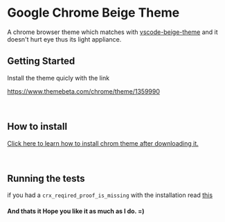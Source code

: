 <!doctype html>
<html>
<head>

</head>
<body class='typora-export' >
<div  id='write'  class = 'is-mac'><h1><a name="google-chrome-beige-theme" class="md-header-anchor"></a><span>Google Chrome Beige Theme</span></h1><p><span>A chrome browser theme which matches with </span><a href='https://github.com/MohsenDehbag/vscode-beige-theme'><span>vscode-beige-theme</span></a><span> and it doesn&#39;t hurt eye thus its light appliance.</span></p><h2><a name="getting-started" class="md-header-anchor"></a><span>Getting Started</span></h2><p><span>Install the theme quicly with the link</span></p><p><a href='https://www.themebeta.com/chrome/theme/1359990' target='_blank' class='url'>https://www.themebeta.com/chrome/theme/1359990</a></p><p>&nbsp;</p><h2><a name="how-to-install" class="md-header-anchor"></a><span>How to install </span></h2><p><a href='https://www.themebeta.com/install-theme-chrome-75'><span>Click here to learn how to install chrom theme after downloading it.</span></a></p><p>&nbsp;</p><h2><a name="running-the-tests" class="md-header-anchor"></a><span>Running the tests</span></h2><p><span>if you had a </span><code>crx_reqired_proof_is_missing</code><span> with the installation read </span><a href='https://stackoverflow.com/questions/56930454/chrome-extension-throws-crx-file-error-crx-requird-proof-missing'><span>this</span></a><span> </span></p><h4><a name="and-thats-it-hope-you-like-it-as-much-as-i-do-" class="md-header-anchor"></a><span>And thats it Hope you like it as much as I do. =)</span></h4><p>&nbsp;</p></div>
</body>
</html>